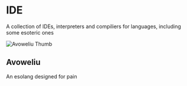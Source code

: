 # IDE

A collection of IDEs, interpreters and compiliers for languages, including some esoteric ones


![Avoweliu Thumb](https://ide.magnogen.net/avoweliu/thumb.png)

## Avoweliu

An esolang designed for pain
